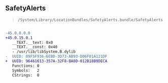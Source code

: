 ## SafetyAlerts

> `/System/Library/LocationBundles/SafetyAlerts.bundle/SafetyAlerts`

```diff

-45.0.8.0.0
+45.0.15.0.1
   __TEXT.__text: 0x0
   __TEXT.__const: 0x40
   - /usr/lib/libSystem.B.dylib
-  UUID: 89F5F936-6EBD-3D73-AB93-D06F01A121DF
+  UUID: 96461613-357A-32F8-BA8D-012B18B9DECA
   Functions: 0
   Symbols:   2
   CStrings:  0

```
